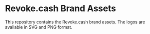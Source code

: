 # Revoke.cash Brand Assets

This repository contains the Revoke.cash brand assets. The logos are available in SVG and PNG format.
